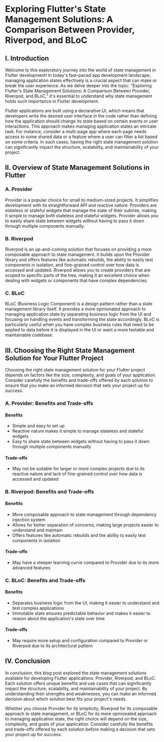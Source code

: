  # Exploring Flutter's State Management Solutions: A Comparison Between Provider, Riverpod, and BLoC

## I. Introduction

Welcome to this exploratory journey into the world of state management in Flutter development! In today's fast-paced app development landscape, managing application states effectively is a crucial aspect that can make or break the user experience. As we delve deeper into the topic: "Exploring Flutter's State Management Solutions: A Comparison Between Provider, Riverpod, and BLoC," it's essential to understand why state management holds such importance in Flutter development.

Flutter applications are built using a declarative UI, which means that developers write the desired user interface in the code rather than defining how the application should change its state based on certain events or user interactions. This approach makes managing application states an intricate task. For instance, consider a multi-page app where each page needs access to some shared data or a feature where a user can filter a list based on some criteria. In such cases, having the right state management solution can significantly impact the structure, scalability, and maintainability of your project.

## II. Overview of State Management Solutions in Flutter

### A. Provider

Provider is a popular choice for small to medium-sized projects. It simplifies development with its straightforward API and reactive nature. Providers are stateless or stateful widgets that manage the state of their subtree, making it simple to manage both stateless and stateful widgets. Provider allows you to easily share state between widgets without having to pass it down through multiple components manually.

### B. Riverpod

Riverpod is an up-and-coming solution that focuses on providing a more composable approach to state management. It builds upon the Provider library and offers features like automatic rebuilds, the ability to easily test components in isolation, and fine-grained control over how data is accessed and updated. Riverpod allows you to create providers that are scoped to specific parts of the tree, making it an excellent choice when dealing with widgets or components that have complex dependencies.

### C. BLoC

BLoC (Business Logic Component) is a design pattern rather than a state management library itself. It provides a more opinionated approach to managing application state by separating business logic from the UI and focusing on handling events and transforming the state accordingly. BLoC is particularly useful when you have complex business rules that need to be applied to data before it is displayed in the UI or want a more testable and maintainable codebase.

## III. Choosing the Right State Management Solution for Your Flutter Project

Choosing the right state management solution for your Flutter project depends on factors like the size, complexity, and goals of your application. Consider carefully the benefits and trade-offs offered by each solution to ensure that you make an informed decision that sets your project up for success.

### A. Provider: Benefits and Trade-offs

#### Benefits

* Simple and easy to set up
* Reactive nature makes it simple to manage stateless and stateful widgets
* Easy to share state between widgets without having to pass it down through multiple components manually

#### Trade-offs

* May not be suitable for larger or more complex projects due to its reactive nature and lack of fine-grained control over how data is accessed and updated

### B. Riverpod: Benefits and Trade-offs

#### Benefits

* More composable approach to state management through dependency injection system
* Allows for better separation of concerns, making large projects easier to understand and maintain
* Offers features like automatic rebuilds and the ability to easily test components in isolation

#### Trade-offs

* May have a steeper learning curve compared to Provider due to its more advanced features

### C. BLoC: Benefits and Trade-offs

#### Benefits

* Separates business logic from the UI, making it easier to understand and test complex applications
* Immutable state ensures predictable behavior and makes it easier to reason about the application's state over time

#### Trade-offs

* May require more setup and configuration compared to Provider or Riverpod due to its architectural pattern

## IV. Conclusion

In conclusion, this blog post explored the state management solutions available for developing Flutter applications: Provider, Riverpod, and BLoC. Each solution offers unique benefits and use cases that can significantly impact the structure, scalability, and maintainability of your project. By understanding their strengths and weaknesses, you can make an informed decision about which solution best fits your project's needs.

Whether you choose Provider for its simplicity, Riverpod for its composable approach to state management, or BLoC for its more opinionated approach to managing application state, the right choice will depend on the size, complexity, and goals of your application. Consider carefully the benefits and trade-offs offered by each solution before making a decision that sets your project up for success.